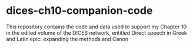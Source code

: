 # dices-ch10-companion-code
This repository contains the code and data used to support my Chapter 10 in the edited volume of the DICES network, entitled Direct speech in Greek and Latin epic: expanding the methods and Canon
